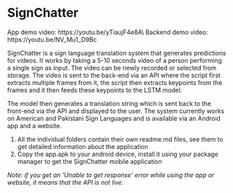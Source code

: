 <h1>SignChatter</h1>

<p>App demo video: https://youtu.be/yTiaujF4e8A\
  Backend demo video: https://youtu.be/NV_Mu1_D9Bc</p>

<p>SignChatter is a sign language translation system that generates predictions for videos. It works by taking a 5-10 seconds video of a person performing a single sign as input. The video can be newly recorded or selected from storage. The video is sent to the back-end via an API where the script first extracts multiple frames from it, the script then extracts keypoints from the frames and it then feeds these keypoints to the LSTM model.</p>

<p>The model then generates a translation string which is sent back to the front-end via the API and displayed to the user. The system currently works on American and Pakistani Sign Languages and is available via an Android app and a website.</p>

<ol>
<li>All the individual folders contain their own readme.md files, see them to get detailed information about the application</li>
<li>Copy the app.apk to your android device, install it using your package manager to get the SignChatter mobile application</li>
</ol>

<p><em>Note: if you get an 'Unable to get response' error while using the app or website, it means that the API is not live.</em></p>
